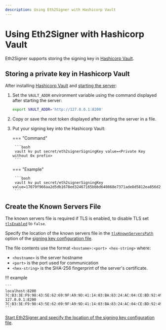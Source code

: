 ```yaml
---
description: Using Eth2Signer with Hashicorp Vault
---
```


# Using Eth2Signer with Hashicorp Vault

Eth2Signer supports storing the signing key in [Hashicorp Vault](https://www.hashicorp.com/products/vault/).

## Storing a private key in Hashicorp Vault

After installing [Hashicorp Vault](https://learn.hashicorp.com/vault/getting-started/install) and
[starting the server](https://learn.hashicorp.com/vault/getting-started/dev-server):

1. Set the `VAULT_ADDR` environment variable using the command displayed after starting the server:

    ```bash
    export VAULT_ADDR='http://127.0.0.1:8200'
    ```

1. Copy or save the root token displayed after starting the server in a file.

1. Put your signing key into the Hashicorp Vault:

    === "Command"

        ```bash
        vault kv put secret/eth2signerSigningKey value=<Private Key without 0x prefix>
        ```

    === "Example"

        ```bash
        vault kv put secret/eth2signerSigningKey value=17079f966aa2d5db1678ed32467165bbbd640868e7371ade8d5812ea856d2bbf
        ```

## Create the Known Servers File

The known servers file is required if TLS is enabled, to disable TLS set [`tlsEnabled`](../../Reference/Key-Configuration-Files.md#hashicorp-vault)
to `false`.

Specify the location of the known servers file in the [`tlsKnownServersPath`](../../Reference/Key-Configuration-Files.md#hashicorp-vault)
option of the [signing key configuration file].

The file contents use the format `<hostame>:<port> <hex-string>` where:

* `<hostname>` is the server hostname
* `<port>` is the port used for communication
* `<hex-string>` is the SHA-256 fingerprint of the server's certificate.

!!! example

    ```
    localhost:8200 7C:B3:3E:F9:98:43:5E:62:69:9F:A9:9D:41:14:03:BA:83:24:AC:04:CE:BD:92:49:1B:8D:B2:A4:86:39:4C:BB
    127.0.0.1:8200 7C:B3:3E:F9:98:43:5E:62:69:9F:A9:9D:41:14:03:BA:83:24:AC:04:CE:BD:92:49:1B:8D:B2:A4:86:39:4C:BB
    ```

[Start Eth2Signer and specify the location of the signing key configuration file].

<!-- Links -->
[signing key configuration file]: ../Use-Signing-Keys.md
[Start Teku]: https://docs.teku.pegasys.tech/en/latest/HowTo/Get-Started/Register-Validators/#start-teku
[Start Eth2Signer and specify the location of the signing key configuration file]: ../Get-Started/Start-Eth2Signer.md
